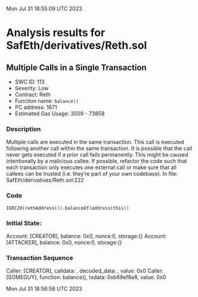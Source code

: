Mon Jul 31 18:55:09 UTC 2023
# Analysis results for SafEth/derivatives/Reth.sol

## Multiple Calls in a Single Transaction
- SWC ID: 113
- Severity: Low
- Contract: Reth
- Function name: `balance()`
- PC address: 1671
- Estimated Gas Usage: 3509 - 73858

### Description

Multiple calls are executed in the same transaction.
This call is executed following another call within the same transaction. It is possible that the call never gets executed if a prior call fails permanently. This might be caused intentionally by a malicious callee. If possible, refactor the code such that each transaction only executes one external call or make sure that all callees can be trusted (i.e. they’re part of your own codebase).
In file: SafEth/derivatives/Reth.sol:222

### Code

```
IERC20(rethAddress()).balanceOf(address(this))
```

### Initial State:

Account: [CREATOR], balance: 0x0, nonce:0, storage:{}
Account: [ATTACKER], balance: 0x0, nonce:0, storage:{}

### Transaction Sequence

Caller: [CREATOR], calldata: , decoded_data: , value: 0x0
Caller: [SOMEGUY], function: balance(), txdata: 0xb69ef8a8, value: 0x0


Mon Jul 31 18:56:58 UTC 2023
